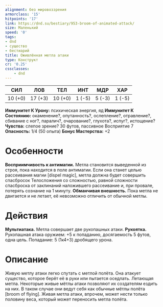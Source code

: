 ```yaml
---
alignment: без мировоззрения
armorclass: '15'
hitpoints: '17'
link: https://dnd.su/bestiary/953-broom-of-animated-attack/
size: Маленький
speed: '0'
tags:
- dnd
- существо
- бестиарий
title: Оживлённая метла атаки
type: Конструкт
cr: '0.25'
cssclasses:
    - dnd
---
```



| СИЛ | ЛОВ | ТЕЛ | ИНТ | МДР | ХАР |
|---|---|---|---|---|---|
| 10 (+0) | 17 (+3) | 10 (+0) | 1 (-5) | 5 (-3) | 1 (-5) |
**Иммунитет К Урону:** психическая энергия, яд
**Иммунитет К Состоянию:** окаменение?, опутанность?, ослепление?, отравление?, сбивание с ног?, паралич?, очарование?, глухота?, испуг?, истощение?
**Чувства:** слепое зрение? 30 футов, пассивное Восприятие 7
**Опасность:** 1/4 (50 опыта)
**Бонус Мастерства:** +2


# Особенности
**Восприимчивость к антимагии.** Метла становится выведенной из строя, пока находится в поле антимагии. Если она станет целью рассеивания магии [dispel magic], метла должна будет совершить спасбросок Телосложения со сложностью, равной сложности спасброска от заклинаний наложившего рассеивание и, при провале, потерять сознание на 1 минуту.
**Обманчивая внешность.** Пока метла не двигается и не летает, её невозможно отличить от обычной метлы.


# Действия
**Мультиатака.** Метла совершает две рукопашных атаки.
**Рукоятка.** Рукопашная атака оружием: +5 к попаданию, досягаемость 5 футов, одна цель. Попадание: 5 (1к4+3) дробящего урона.


# Описание
Живую метлу атаки легко спутать с метлой полёта. Она атакует существо, которое берёт её в руки или пытается оседлать. Летающая метла. Некоторые живые мётлы атаки позволяют их создателям ездить на них. В таком случае они ведут себя как обычные мётлы полёта [broom of flying]. Живая метла атаки, впрочем, может нести только половину веса, который может переносить метла полёта.